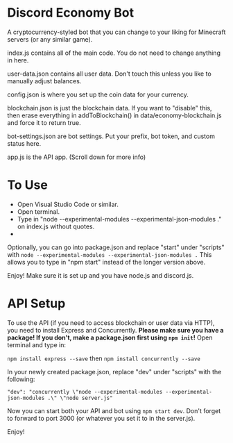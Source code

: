 # Discord Economy Bot

A cryptocurrency-styled bot that you can change to your liking for Minecraft servers (or any similar game).

index.js contains all of the main code. You do not need to change anything in here.

user-data.json contains all user data. Don't touch this unless you like to manually adjust balances.

config.json is where you set up the coin data for your currency.

blockchain.json is just the blockchain data. If you want to "disable" this, then erase everything in addToBlockchain() in data/economy-blockchain.js and force it to return true.

bot-settings.json are bot settings. Put your prefix, bot token, and custom status here.

app.js is the API app. (Scroll down for more info)

# To Use

* Open Visual Studio Code or similar.
* Open terminal.
* Type in "node --experimental-modules --experimental-json-modules ." on index.js without quotes.
* 
Optionally, you can go into package.json and replace "start" under "scripts" with `node --experimental-modules --experimental-json-modules .`
This allows you to type in "npm start" instead of the longer version above.

Enjoy! Make sure it is set up and you have node.js and discord.js.

# API Setup

To use the API (if you need to access blockchain or user data via HTTP), you need to install Express and Concurrently. **Please make sure you have a package! If you don't, make a package.json first using `npm init`!**
Open terminal and type in:

`npm install express --save`
then
`npm install concurrently --save`

In your newly created package.json, replace "dev" under "scripts" with the following:

`"dev": "concurrently \"node --experimental-modules --experimental-json-modules .\" \"node server.js" `

Now you can start both your API and bot using `npm start dev`.
Don't forget to forward to port 3000 (or whatever you set it to in the server.js).

Enjoy!
